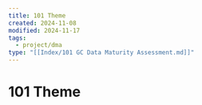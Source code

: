 ```yaml
---
title: 101 Theme
created: 2024-11-08
modified: 2024-11-17
tags:
  - project/dma
type: "[[Index/101 GC Data Maturity Assessment.md]]"
---
```

# 101 Theme
